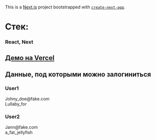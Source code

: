 This is a [Next.js](https://nextjs.org) project bootstrapped with [`create-next-app`](https://nextjs.org/docs/app/api-reference/cli/create-next-app).

# Стек:
### React, Next

## [Демо на Vercel](https://ylab-hw.vercel.app/)

## Данные, под которыми можно залогиниться 

### User1
Johny_doe@<i></i>fake.com <br/>
Lullaby_for
### User2
Jann@<i></i>fake.com <br/>
a_fat_jellyfish
